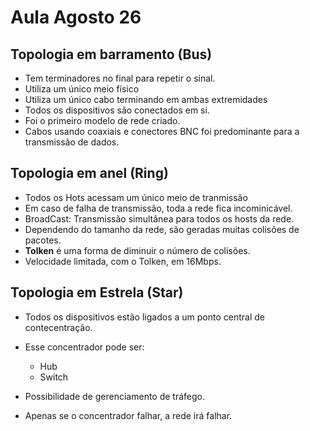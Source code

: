 # Aula  Agosto 26

## **Topologia em barramento (Bus)** 
* Tem terminadores no final para repetir o sinal. 
* Utiliza um único meio físico
* Utiliza um único cabo terminando em ambas extremidades
* Todos os dispositivos são conectados em si. 
* Foi o primeiro modelo de rede criado.
* Cabos usando coaxiais e conectores BNC foi predominante para a transmissão de dados.


## Topologia em anel (Ring) 
* Todos os Hots acessam um único meio de tranmissão
* Em caso de falha de transmissão, toda a rede fica incominicável.
* BroadCast: Transmissão simultânea para todos os hosts da rede.
* Dependendo do tamanho da rede, são geradas muitas colisões de pacotes.
* **Tolken** é uma forma de diminuir o número de colisões.
* Velocidade limitada, com o Tolken, em 16Mbps.

## Topologia em Estrela (Star)
* Todos os dispositivos estão ligados a um ponto central de contecentração.
* Esse concentrador pode ser:
    
    * Hub 
    * Switch
 
 * Possibilidade de gerenciamento de tráfego. 
 * Apenas se o concentrador falhar, a rede irá falhar.
 
